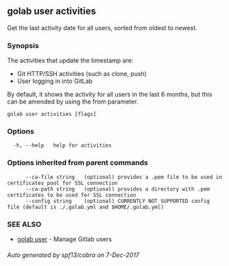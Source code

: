 ## golab user activities

Get the last activity date for all users, sorted from oldest to newest.

### Synopsis


The activities that update the timestamp are:

* Git HTTP/SSH activities (such as clone, push)
* User logging in into GitLab

By default, it shows the activity for all users in the last 6 months, but this can be amended by using the from parameter.

```
golab user activities [flags]
```

### Options

```
  -h, --help   help for activities
```

### Options inherited from parent commands

```
      --ca-file string   (optional) provides a .pem file to be used in certificates pool for SSL connection
      --ca-path string   (optional) provides a directory with .pem certificates to be used for SSL connection
      --config string    (optional) CURRENTLY NOT SUPPORTED config file (default is ./.golab.yml and $HOME/.golab.yml)
```

### SEE ALSO
* [golab user](golab_user.md)	 - Manage Gitlab users

###### Auto generated by spf13/cobra on 7-Dec-2017
